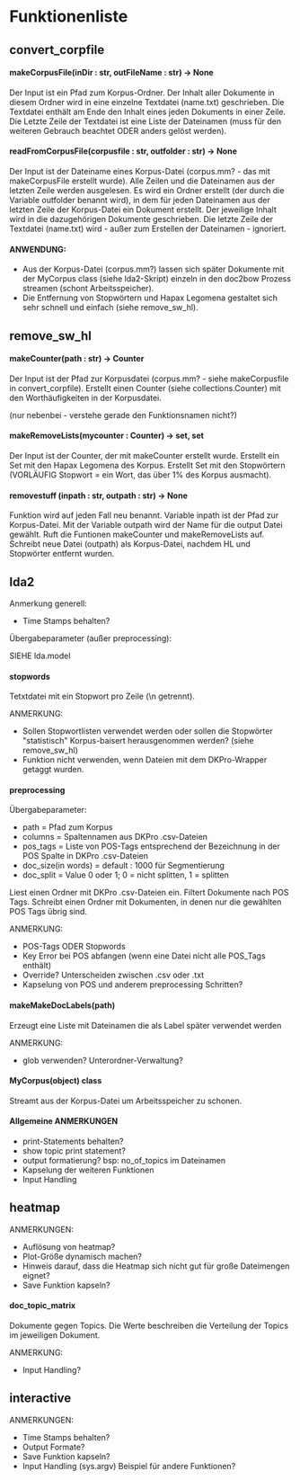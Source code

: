 	 	 	 	
# Funktionenliste


## convert_corpfile


#### makeCorpusFile(inDir : str,  outFileName : str) -> None


Der Input ist ein Pfad zum Korpus-Ordner.
Der Inhalt aller Dokumente in diesem Ordner wird in eine einzelne Textdatei (name.txt) geschrieben.
Die Textdatei enthält am Ende den Inhalt eines jeden Dokuments in einer Zeile.
Die Letzte Zeile der Textdatei ist eine Liste der Dateinamen (muss für den weiteren Gebrauch beachtet ODER anders gelöst werden).


#### readFromCorpusFile(corpusfile : str, outfolder : str) -> None


Der Input ist der Dateiname eines Korpus-Datei (corpus.mm? - das mit makeCorpusFile erstellt wurde). Alle Zeilen und die Dateinamen aus der letzten Zeile werden ausgelesen.
Es wird ein Ordner erstellt (der durch die Variable outfolder benannt wird), in dem für jeden Dateinamen aus der letzten Zeile der Korpus-Datei ein Dokument erstellt. Der jeweilige Inhalt wird in die dazugehörigen Dokumente geschrieben.
Die letzte Zeile der Textdatei (name.txt) wird - außer zum Erstellen der Dateinamen - ignoriert.


#### ANWENDUNG:


* Aus der Korpus-Datei (corpus.mm?) lassen sich später Dokumente mit der MyCorpus class (siehe lda2-Skript) einzeln in den doc2bow Prozess streamen (schont Arbeitsspeicher).
* Die Entfernung von Stopwörtern und Hapax Legomena gestaltet sich sehr schnell und einfach (siehe remove_sw_hl).


## remove_sw_hl


#### makeCounter(path : str) -> Counter


Der Input ist der Pfad zur Korpusdatei (corpus.mm? - siehe makeCorpusfile in convert_corpfile).
Erstellt einen Counter (siehe collections.Counter) mit den Worthäufigkeiten in der Korpusdatei.


(nur nebenbei - verstehe gerade den Funktionsnamen nicht?)
#### makeRemoveLists(mycounter : Counter) -> set, set


Der Input ist der Counter, der mit makeCounter erstellt wurde.
Erstellt ein Set mit den Hapax Legomena des Korpus.
Erstellt Set mit den Stopwörtern (VORLÄUFIG Stopwort =  ein Wort, das über 1% des Korpus ausmacht).


#### removestuff (inpath : str, outpath : str) -> None


Funktion wird auf jeden Fall neu benannt.
Variable inpath ist der Pfad zur Korpus-Datei.
Mit der Variable outpath wird der Name für die output Datei gewählt.
Ruft die Funtionen makeCounter und makeRemoveLists auf.
Schreibt neue Datei (outpath) als Korpus-Datei, nachdem HL und Stopwörter entfernt wurden.


## lda2

Anmerkung generell:

* Time Stamps behalten?


Übergabeparameter (außer preprocessing):


SIEHE lda.model


#### stopwords


Tetxtdatei mit ein Stopwort pro Zeile (\n getrennt).

ANMERKUNG:
* Sollen Stopwortlisten verwendet werden oder sollen die Stopwörter "statistisch" Korpus-baisert herausgenommen werden? (siehe remove_sw_hl)
* Funktion nicht verwenden, wenn Dateien mit dem DKPro-Wrapper getaggt wurden.


#### preprocessing


Übergabeparameter:


* path = Pfad zum Korpus
* columns = Spaltennamen aus DKPro .csv-Dateien
* pos_tags = Liste von POS-Tags entsprechend der Bezeichnung in der POS Spalte in DKPro .csv-Dateien
* doc_size(in words) = default : 1000 für Segmentierung
* doc_split = Value 0 oder 1; 0 = nicht splitten, 1 = splitten


Liest einen Ordner mit DKPro .csv-Dateien ein. Filtert Dokumente nach POS Tags. Schreibt einen Ordner mit Dokumenten, in denen nur die gewählten POS Tags übrig sind.


ANMERKUNG:


* POS-Tags ODER Stopwords
* Key Error bei POS abfangen (wenn eine Datei nicht alle  POS_Tags enthält)
* Override? Unterscheiden zwischen .csv oder .txt
* Kapselung von POS und anderem preprocessing Schritten?


#### makeMakeDocLabels(path)


Erzeugt eine Liste mit Dateinamen die als Label später verwendet werden


ANMERKUNG:

* glob verwenden? Unterordner-Verwaltung?


#### MyCorpus(object) class


Streamt aus der Korpus-Datei um Arbeitsspeicher zu schonen.


#### Allgemeine ANMERKUNGEN


* print-Statements behalten?
* show topic print statement?
* output formatierung? bsp: no_of_topics im Dateinamen
* Kapselung der weiteren Funktionen
* Input Handling


## heatmap


ANMERKUNGEN:

* Auflösung von heatmap?
* Plot-Größe dynamisch machen?
* Hinweis darauf, dass die Heatmap sich nicht gut für große Dateimengen eignet?
* Save Funktion kapseln?


#### doc_topic_matrix


Dokumente gegen Topics. Die Werte beschreiben die Verteilung der Topics im jeweiligen Dokument.


ANMERKUNG:

* Input Handling?


## interactive


ANMERKUNGEN:


* Time Stamps behalten?
* Output Formate?
* Save Funktion kapseln?
* Input Handling (sys.argv) Beispiel für andere Funktionen?


